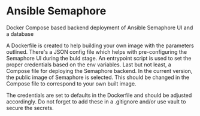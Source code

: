 # Ansible Semaphore
Docker Compose based backend deployment of Ansible Semaphore UI and a database

A Dockerfile is created to help building your own image with the parameters outlined. There's a JSON config file which helps with pre-configuring the Semaphore UI during the buld stage. An entrypoint script is used to set the proper credentials based on the env variables. Last but not least, a Compose file for deploying the Semaphore backend. In the current version, the public image of Semaphore is selected. This should be changed in the Compose file to correspond to your own built image.

The credentials are set to defaults in the Dockerfile and should be adjusted accordingly. Do not forget to add these in a .gitignore and/or use vault to secure the secrets.
